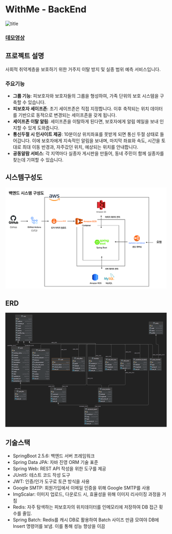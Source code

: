 # WithMe - BackEnd

![title](./img/main.png)

### **[데모영상](https://youtu.be/MaM2q_eAEaI)**

## 프로젝트 설명
사회적 취약계층을 보호하기 위한 거주지 이탈 방지 및 실종 범위 예측 서비스입니다.

### 주요기능
- **그룹 기능**: 피보호자와 보호자들의 그룹을 형성하여, 가족 단위의 보호 시스템을 구축할 수 있습니다.
- **피보호자 세이프존**: 초기 세이프존은 직접 지정합니다. 이후 축적되는 위치 데이터를 기반으로 동적으로 변경되는 세이프존을 갖게 됩니다.
- **세이프존 이탈 알림**: 세이프존을 이탈하게 된다면, 보호자에게 알림 메일을 보내 인지할 수 있게 도와줍니다.
- **통신두절 시 인사이트 제공**: 10분이상 위치좌표를 못받게 되면 통신 두절 상태로 들어갑니다. 이에 보호자에게 지속적인 알림을 보내며, 마지막 좌표와 속도, 시간을 토대로 최대 이동 반경과, 자주갔던 위치, 예상되는 위치를 안내합니다. 
- **공동알람 서비스**: 각 지역마다 실종자 게시판을 만들어, 동네 주민이 함께 실종자를 찾는데 기여할 수 있습니다.

## 시스템구성도

![architecture](./img/archi1.jpg)

## ERD
![erd](./img/erd.png)

## 기술스택
- SpringBoot 2.5.6: 백엔드 서버 프레임워크
- Spring Data JPA: 자바 진영 ORM 기술 표준
- Spring Web: REST API 작성을 위한 도구를 제공
- JUnit5: 테스트 코드 작성 도구
- JWT: 인증/인가 도구로 토큰 방식을 사용
- Google SMTP: 회원가입에서 이메일 인증을 위해 Google SMTP를 사용
- ImgScalar: 이미지 업로드, 다운로드 시, 효율성을 위해 이미지 리사이징 과정을 거침
- Redis: 자주 탐색하는 피보호자의 위치데이터를 인메모리에 저장하여 DB 접근 횟수를 줄임.
- Spring Batch: Redis를 캐시 DB로 활용하여 Batch 사이즈 만큼 모여야 DB에 Insert 명령어를 보냄. 이를 통해 성능 향상을 이끔
